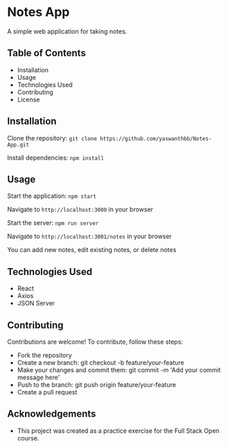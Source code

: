 # Notes App

A simple web application for taking notes.

## Table of Contents
- Installation
- Usage
- Technologies Used
- Contributing
- License
## Installation

Clone the repository: `git clone https://github.com/yaswanthbb/Notes-App.git`

Install dependencies: `npm install`

## Usage

Start the application: `npm start`

Navigate to `http://localhost:3000` in your browser

Start the server: `npm run server`

Navigate to `http://localhost:3001/notes` in your browser

You can add new notes, edit existing notes, or delete notes

## Technologies Used

- React
- Axios
- JSON Server

## Contributing

Contributions are welcome! To contribute, follow these steps:
- Fork the repository
- Create a new branch: git checkout -b feature/your-feature
- Make your changes and commit them: git commit -m 'Add your commit message here'
- Push to the branch: git push origin feature/your-feature
- Create a pull request


## Acknowledgements
- This project was created as a practice exercise for the Full Stack Open course.
